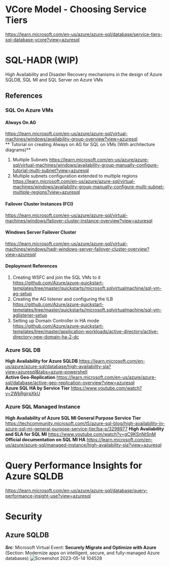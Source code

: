 # VCore Model - Choosing Service Tiers 
https://learn.microsoft.com/en-us/azure/azure-sql/database/service-tiers-sql-database-vcore?view=azuresql


# SQL-HADR (WIP)
High Availability and Disaster Recovery mechanisms in the design of Azure SQLDB, SQL MI and SQL Server on Azure VMs

## References

### SQL On Azure VMs
#### Always On AG 
https://learn.microsoft.com/en-us/azure/azure-sql/virtual-machines/windows/availability-group-overview?view=azuresql  
** Tutorial on creating Always on AG for SQL on VMs (With architecture diagrams)**  
1. Multiple Subnets
https://learn.microsoft.com/en-us/azure/azure-sql/virtual-machines/windows/availability-group-manually-configure-tutorial-multi-subnet?view=azuresql
2. Multiple subnets configuration extended to multiple regions
https://learn.microsoft.com/en-us/azure/azure-sql/virtual-machines/windows/availability-group-manually-configure-multi-subnet-multiple-regions?view=azuresql
#### Failover Cluster Instances (FCI)
https://learn.microsoft.com/en-us/azure/azure-sql/virtual-machines/windows/failover-cluster-instance-overview?view=azuresql
#### Windows Server Failover Cluster
https://learn.microsoft.com/en-us/azure/azure-sql/virtual-machines/windows/hadr-windows-server-failover-cluster-overview?view=azuresql
#### Deployment References
1. Creating WSFC and join the SQL VMs to it
https://github.com/Azure/azure-quickstart-templates/tree/master/quickstarts/microsoft.sqlvirtualmachine/sql-vm-ag-setup
2. Creating the AG listener and configuring the ILB
https://github.com/Azure/azure-quickstart-templates/tree/master/quickstarts/microsoft.sqlvirtualmachine/sql-vm-aglistener-setup
3. Setting up Domain Controller in HA mode
https://github.com/Azure/azure-quickstart-templates/tree/master/application-workloads/active-directory/active-directory-new-domain-ha-2-dc

### Azure SQL DB
**High Availability for Azure SQLDB**
https://learn.microsoft.com/en-us/azure/azure-sql/database/high-availability-sla?view=azuresql&tabs=azure-powershell  
**Active Geo-Replication**
https://learn.microsoft.com/en-us/azure/azure-sql/database/active-geo-replication-overview?view=azuresql  
**Azure SQL HA by Service Tier**
https://www.youtube.com/watch?v=2WbRgjrpXkU

### Azure SQL Managed Instance
**High Availability of Azure SQL MI General Purpose Service Tier**
https://techcommunity.microsoft.com/t5/azure-sql-blog/high-availability-in-azure-sql-mi-general-purpose-service-tier/ba-p/3298977
**High Availability and SLA for SQL MI**
https://www.youtube.com/watch?v=gC9KSnNtSnM
**Official documentation on SQL MI HA**
https://learn.microsoft.com/en-us/azure/azure-sql/managed-instance/high-availability-sla?view=azuresql

# Query Performance Insights for Azure SQLDB
https://learn.microsoft.com/en-us/azure/azure-sql/database/query-performance-insight-use?view=azuresql

# Security
## Azure SQLDB

***Src***: Microsoft Virtual Event: **Securely Migrate and Optimize with Azure** (Section: Modernize apps on intelligent, secure, and fully-managed Azure databases)
![Screenshot 2023-05-14 104528](https://github.com/gsriramit/SQL-HADR/assets/13979783/998076a9-36d9-4fc6-92e2-f732d4fc4871)


